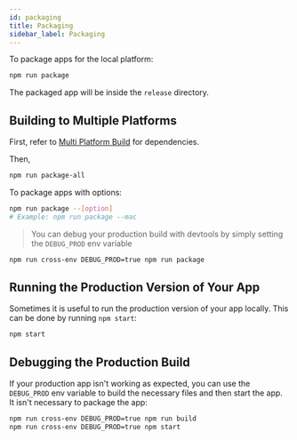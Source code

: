 ```yaml
---
id: packaging
title: Packaging
sidebar_label: Packaging
---
```


To package apps for the local platform:

```bash
npm run package
```

The packaged app will be inside the `release` directory.

## Building to Multiple Platforms

First, refer to [Multi Platform Build](https://www.electron.build/multi-platform-build) for dependencies.

Then,

```bash
npm run package-all
```

To package apps with options:

```bash
npm run package --[option]
# Example: npm run package --mac
```

> You can debug your production build with devtools by simply setting the `DEBUG_PROD` env variable

```bash
npm run cross-env DEBUG_PROD=true npm run package
```

## Running the Production Version of Your App

Sometimes it is useful to run the production version of your app locally. This can be done by running `npm start`:

```bash
npm start
```

## Debugging the Production Build

If your production app isn't working as expected, you can use the `DEBUG_PROD` env variable to build the necessary files and then start the app. It isn't necessary to package the app:

```bash
npm run cross-env DEBUG_PROD=true npm run build
npm run cross-env DEBUG_PROD=true npm start
```
